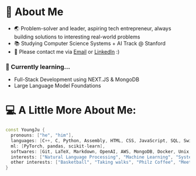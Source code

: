 # 💫 About Me
- 🌏 Problem-solver and leader, aspiring tech entrepreneur, always building solutions to interesting real-world problems
- 📚 Studying Computer Science Systems + AI Track @ Stanford
- 🤙 Please contact me via [Email](yjcsean@stanford.edu) or [LinkedIn](https://www.linkedin.com/in/youngjuchoi/) :)

### 🌱 Currently learning...
- Full-Stack Development using NEXT.JS & MongoDB
- Large Language Model Foundations

# 💻 A Little More About Me:
```C++
const YoungJu {
  pronouns: ["he", "him"], 
  languages: [C++, C, Python, Assembly, HTML, CSS, JavaScript, SQL, Swift], 
  ml: [PyTorch, pandas, scikit-learn], 
  softwares: [Git, LaTeX, Markdown, OpenAI, AWS, MongoDB, Docker, Unix, Rapid API, VS Code], 
  interests: ["Natural Language Processing", "Machine Learning", "Systems", "Databases", "Software Engineering", "Full-Stack"], 
  other interests: ["Basketball", "Taking walks", "Philz Coffee", "Meeting new people!"]
}
